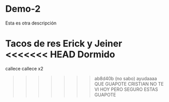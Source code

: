 # Demo-2
Esta es otra descripción

Tacos de res
Erick y Jeiner
<<<<<<< HEAD
Dormido 
=======
callece
callece x2

>>>>>>> ab8d40b (no sabo)
ayudaaaa
QUE GUAPOTE CRISTIAN NO TE VI HOY PERO SEGURO ESTAS GUAPOTE 
